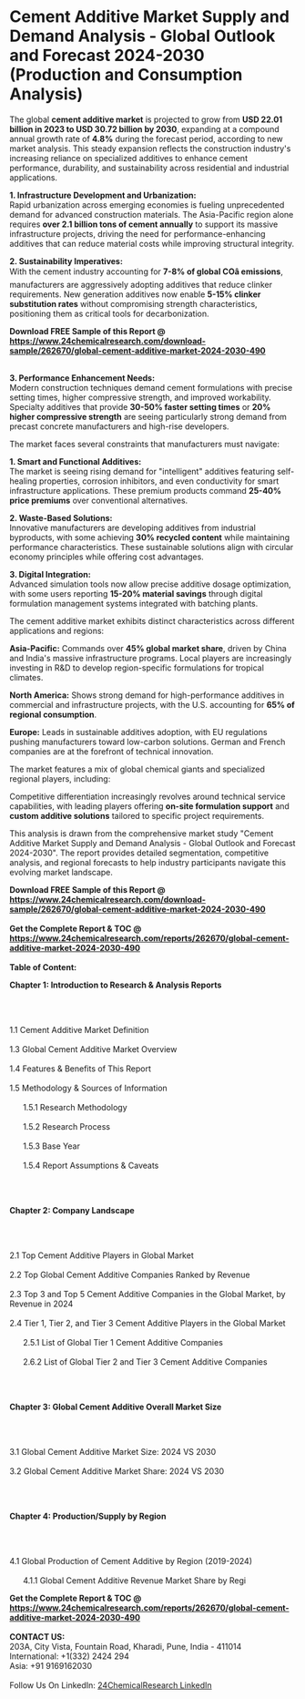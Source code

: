 <h1>Cement Additive Market Supply and Demand Analysis - Global Outlook and Forecast 2024-2030 (Production and Consumption Analysis)</h1><p>The global <strong>cement additive market</strong> is projected to grow from <strong>USD 22.01 billion in 2023 to USD 30.72 billion by 2030</strong>, expanding at a compound annual growth rate of <strong>4.8%</strong> during the forecast period, according to new market analysis. This steady expansion reflects the construction industry's increasing reliance on specialized additives to enhance cement performance, durability, and sustainability across residential and industrial applications.</p><p><strong>1. Infrastructure Development and Urbanization:</strong><br>
Rapid urbanization across emerging economies is fueling unprecedented demand for advanced construction materials. The Asia-Pacific region alone requires <strong>over 2.1 billion tons of cement annually</strong> to support its massive infrastructure projects, driving the need for performance-enhancing additives that can reduce material costs while improving structural integrity.</p><p><strong>2. Sustainability Imperatives:</strong><br>
With the cement industry accounting for <strong>7-8% of global COâ emissions</strong>, manufacturers are aggressively adopting additives that reduce clinker requirements. New generation additives now enable <strong>5-15% clinker substitution rates</strong> without compromising strength characteristics, positioning them as critical tools for decarbonization.</p><div><b>Download FREE Sample of this Report @ 
            <a href="https://www.24chemicalresearch.com/download-sample/262670/global-cement-additive-market-2024-2030-490">
            https://www.24chemicalresearch.com/download-sample/262670/global-cement-additive-market-2024-2030-490</a></b></div><br><p><strong>3. Performance Enhancement Needs:</strong><br>
Modern construction techniques demand cement formulations with precise setting times, higher compressive strength, and improved workability. Specialty additives that provide <strong>30-50% faster setting times</strong> or <strong>20% higher compressive strength</strong> are seeing particularly strong demand from precast concrete manufacturers and high-rise developers.</p><p>The market faces several constraints that manufacturers must navigate:</p><p><strong>1. Smart and Functional Additives:</strong><br>
The market is seeing rising demand for "intelligent" additives featuring self-healing properties, corrosion inhibitors, and even conductivity for smart infrastructure applications. These premium products command <strong>25-40% price premiums</strong> over conventional alternatives.</p><p><strong>2. Waste-Based Solutions:</strong><br>
Innovative manufacturers are developing additives from industrial byproducts, with some achieving <strong>30% recycled content</strong> while maintaining performance characteristics. These sustainable solutions align with circular economy principles while offering cost advantages.</p><p><strong>3. Digital Integration:</strong><br>
Advanced simulation tools now allow precise additive dosage optimization, with some users reporting <strong>15-20% material savings</strong> through digital formulation management systems integrated with batching plants.</p><p>The cement additive market exhibits distinct characteristics across different applications and regions:</p><p><strong>Asia-Pacific:</strong> Commands over <strong>45% global market share</strong>, driven by China and India's massive infrastructure programs. Local players are increasingly investing in R&amp;D to develop region-specific formulations for tropical climates.</p><p><strong>North America:</strong> Shows strong demand for high-performance additives in commercial and infrastructure projects, with the U.S. accounting for <strong>65% of regional consumption</strong>.</p><p><strong>Europe:</strong> Leads in sustainable additives adoption, with EU regulations pushing manufacturers toward low-carbon solutions. German and French companies are at the forefront of technical innovation.</p><p>The market features a mix of global chemical giants and specialized regional players, including:</p><p>Competitive differentiation increasingly revolves around technical service capabilities, with leading players offering <strong>on-site formulation support</strong> and <strong>custom additive solutions</strong> tailored to specific project requirements.</p><p>This analysis is drawn from the comprehensive market study "Cement Additive Market Supply and Demand Analysis - Global Outlook and Forecast 2024-2030". The report provides detailed segmentation, competitive analysis, and regional forecasts to help industry participants navigate this evolving market landscape.</p><div><b>Download FREE Sample of this Report @ 
            <a href="https://www.24chemicalresearch.com/download-sample/262670/global-cement-additive-market-2024-2030-490">
            https://www.24chemicalresearch.com/download-sample/262670/global-cement-additive-market-2024-2030-490</a></b></div><br><div><b>Get the Complete Report & TOC @ 
            <a href="https://www.24chemicalresearch.com/reports/262670/global-cement-additive-market-2024-2030-490">
            https://www.24chemicalresearch.com/reports/262670/global-cement-additive-market-2024-2030-490</a></b></div><br>
            <b>Table of Content:</b><p><p><strong>Chapter 1: Introduction to Research &amp; Analysis Reports</strong></p><br />
<br />
<p>1.1 Cement Additive Market Definition<br /><br />
1.3 Global Cement Additive Market Overview<br /><br />
1.4 Features &amp; Benefits of This Report<br /><br />
1.5 Methodology &amp; Sources of Information<br /><br />
&nbsp;&nbsp;&nbsp;&nbsp;&nbsp; 1.5.1 Research Methodology<br /><br />
&nbsp;&nbsp;&nbsp;&nbsp;&nbsp; 1.5.2 Research Process<br /><br />
&nbsp;&nbsp;&nbsp;&nbsp;&nbsp; 1.5.3 Base Year<br /><br />
&nbsp;&nbsp;&nbsp;&nbsp;&nbsp; 1.5.4 Report Assumptions &amp; Caveats</p><br />
<br />
<p><strong>Chapter 2: Company Landscape</strong></p><br />
<br />
<p>2.1 Top Cement Additive Players in Global Market<br /><br />
2.2 Top Global Cement Additive Companies Ranked by Revenue<br /><br />
2.3 Top 3 and Top 5 Cement Additive Companies in the Global Market, by Revenue in 2024<br /><br />
2.4 Tier 1, Tier 2, and Tier 3 Cement Additive Players in the Global Market<br /><br />
&nbsp;&nbsp;&nbsp;&nbsp;&nbsp; 2.5.1 List of Global Tier 1 Cement Additive Companies<br /><br />
&nbsp;&nbsp;&nbsp;&nbsp;&nbsp; 2.6.2 List of Global Tier 2 and Tier 3 Cement Additive Companies</p><br />
<br />
<p><strong>Chapter 3: Global Cement Additive Overall Market Size</strong></p><br />
<br />
<p>3.1 Global Cement Additive Market Size: 2024 VS 2030<br /><br />
3.2 Global Cement Additive Market Share: 2024 VS 2030</p><br />
<br />
<p><strong>Chapter 4: Production/Supply by Region</strong></p><br />
<br />
<p>4.1 Global Production of Cement Additive by Region (2019-2024)<br /><br />
&nbsp;&nbsp;&nbsp;&nbsp;&nbsp; 4.1.1 Global Cement Additive Revenue Market Share by Regi</p><div><b>Get the Complete Report & TOC @ 
            <a href="https://www.24chemicalresearch.com/reports/262670/global-cement-additive-market-2024-2030-490">
            https://www.24chemicalresearch.com/reports/262670/global-cement-additive-market-2024-2030-490</a></b></div><br><b>CONTACT US:</b><br>
            203A, City Vista, Fountain Road, Kharadi, Pune, India - 411014<br>
            International: +1(332) 2424 294<br>
            Asia: +91 9169162030 <br><br>
            Follow Us On LinkedIn: <a href="https://www.linkedin.com/company/24chemicalresearch/">24ChemicalResearch LinkedIn</a>